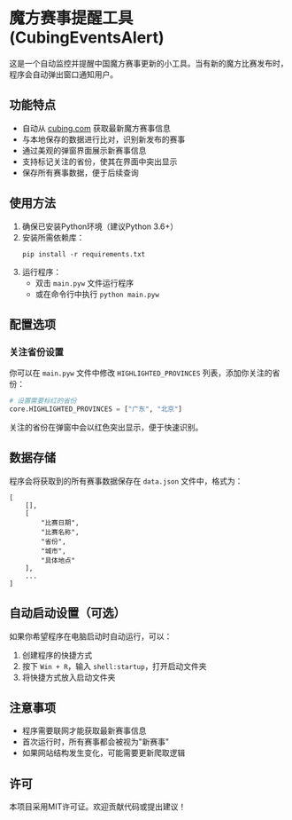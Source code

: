 # 魔方赛事提醒工具 (CubingEventsAlert)

这是一个自动监控并提醒中国魔方赛事更新的小工具。当有新的魔方比赛发布时，程序会自动弹出窗口通知用户。

## 功能特点

- 自动从 [cubing.com](https://cubing.com) 获取最新魔方赛事信息
- 与本地保存的数据进行比对，识别新发布的赛事
- 通过美观的弹窗界面展示新赛事信息
- 支持标记关注的省份，使其在界面中突出显示
- 保存所有赛事数据，便于后续查询

## 使用方法

1. 确保已安装Python环境（建议Python 3.6+）
2. 安装所需依赖库：
   ```
   pip install -r requirements.txt
   ```
3. 运行程序：
   - 双击 `main.pyw` 文件运行程序
   - 或在命令行中执行 `python main.pyw`

## 配置选项

### 关注省份设置

你可以在 `main.pyw` 文件中修改 `HIGHLIGHTED_PROVINCES` 列表，添加你关注的省份：

```python
# 设置需要标红的省份
core.HIGHLIGHTED_PROVINCES = ["广东", "北京"]
```

关注的省份在弹窗中会以红色突出显示，便于快速识别。

## 数据存储

程序会将获取到的所有赛事数据保存在 `data.json` 文件中，格式为：

```
[
    [],
    [
        "比赛日期",
        "比赛名称",
        "省份",
        "城市",
        "具体地点"
    ],
    ...
]
```

## 自动启动设置（可选）

如果你希望程序在电脑启动时自动运行，可以：

1. 创建程序的快捷方式
2. 按下 `Win + R`，输入 `shell:startup`，打开启动文件夹
3. 将快捷方式放入启动文件夹

## 注意事项

- 程序需要联网才能获取最新赛事信息
- 首次运行时，所有赛事都会被视为"新赛事"
- 如果网站结构发生变化，可能需要更新爬取逻辑

## 许可

本项目采用MIT许可证。欢迎贡献代码或提出建议！